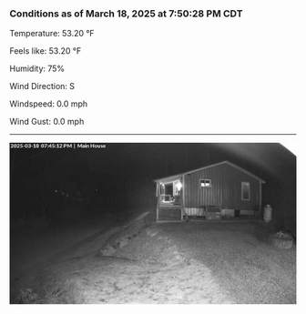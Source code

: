 ### Conditions as of March 18, 2025 at 7:50:28 PM CDT 

Temperature: 53.20 &deg;F

Feels like: 53.20 &deg;F

Humidity: 75%

Wind Direction: S

Windspeed: 0.0 mph

Wind Gust: 0.0 mph

---

<img src="./images/latest.jpeg"/>

